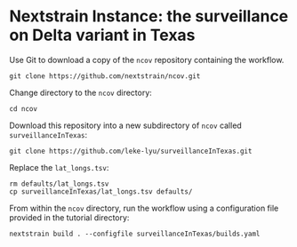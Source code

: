 # Nextstrain Instance: the surveillance on Delta variant in Texas

Use Git to download a copy of the `ncov` repository containing the workflow.

```shell
git clone https://github.com/nextstrain/ncov.git
```

Change directory to the `ncov` directory:

```shell
cd ncov
```

Download this repository into a new subdirectory of `ncov` called `surveillanceInTexas`:

```shell
git clone https://github.com/leke-lyu/surveillanceInTexas.git
```

Replace the `lat_longs.tsv`:

```shell
rm defaults/lat_longs.tsv
cp surveillanceInTexas/lat_longs.tsv defaults/
```

From within the `ncov` directory, run the workflow using a configuration file provided in the tutorial directory:

```shell
nextstrain build . --configfile surveillanceInTexas/builds.yaml 
```
